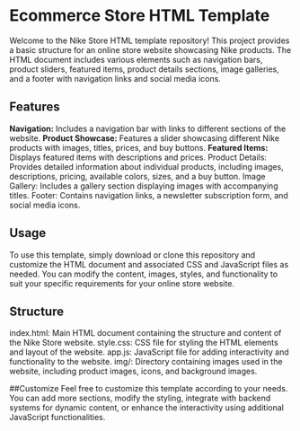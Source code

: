 # Ecommerce Store HTML Template
Welcome to the Nike Store HTML template repository! This project provides a basic structure for an online store website showcasing Nike products. The HTML document includes various elements such as navigation bars, product sliders, featured items, product details sections, image galleries, and a footer with navigation links and social media icons.

## Features
**Navigation:** Includes a navigation bar with links to different sections of the website.
**Product Showcase:** Features a slider showcasing different Nike products with images, titles, prices, and buy buttons.
**Featured Items:** Displays featured items with descriptions and prices.
Product Details: Provides detailed information about individual products, including images, descriptions, pricing, available colors, sizes, and a buy button.
Image Gallery: Includes a gallery section displaying images with accompanying titles.
Footer: Contains navigation links, a newsletter subscription form, and social media icons.

## Usage
To use this template, 
simply download or clone this repository and customize the HTML document and associated CSS and JavaScript files as needed. You can modify the content, images, styles, and functionality to suit your specific requirements for your online store website.

## Structure
index.html: Main HTML document containing the structure and content of the Nike Store website.
style.css: CSS file for styling the HTML elements and layout of the website.
app.js: JavaScript file for adding interactivity and functionality to the website.
img/: Directory containing images used in the website, including product images, icons, and background images.

##Customize
Feel free to customize this template according to your needs. You can add more sections, modify the styling, integrate with backend systems for dynamic content, or enhance the interactivity using additional JavaScript functionalities.
